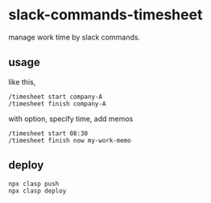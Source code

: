 # slack-commands-timesheet

manage work time by slack commands.

## usage

like this,

```
/timesheet start company-A
/timesheet finish company-A
```

with option, specify time, add memos

```
/timesheet start 08:30
/timesheet finish now my-work-memo
```

## deploy

```
npx clasp push
npx clasp deploy
```
